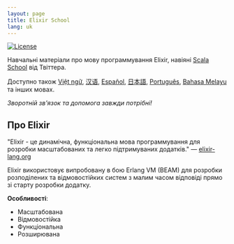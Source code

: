 ```yaml
---
layout: page
title: Elixir School
lang: uk
---
```


[![License](//img.shields.io/badge/license-MIT-brightgreen.svg)](http://opensource.org/licenses/MIT)

Навчальні матеріали про мову программування Elixir, навіяні [Scala School](http://twitter.github.io/scala_school/) від Твіттера.

Доступно також [Việt ngữ][vi], [汉语][cn], [Español][es], [日本語][jp], [Português][pt], [Bahasa Melayu][my] та інших мовах.

[cn]: /cn/
[es]: /es/
[jp]: /jp/
[pt]: /pt/
[vi]: /vi/
[my]: /my/

_Зворотній зв'язок та допомога завжди потрібні!_

## Про Elixir

"Elixir - це динамічна, функціональна мова программування для розробки масштабованих та легко підтримуваних додатків." — [elixir-lang.org](http://elixir-lang.org/)

Elixir використовує випробовану в бою Erlang VM (BEAM) для розробки розподілених та відмовостійких систем з малим часом відповіді прямо зі старту розробки додатку.

__Особливості__:

+ Масштабована
+ Відмовостійка
+ Функціональна
+ Розширювана
